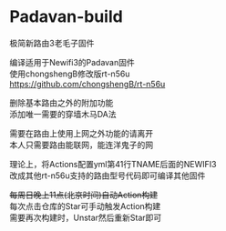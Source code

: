 # Padavan-build 

极简新路由3老毛子固件<br>

编译适用于Newifi3的Padavan固件<br>
使用chongshengB修改版rt-n56u<br>
https://github.com/chongshengB/rt-n56u

删除基本路由之外的附加功能<br>
添加唯一需要的穿墙木马DA法

需要在路由上使用上网之外功能的请离开<br>
本人只需要路由能联网，能连洋鬼子的网

理论上，将Actions配置yml第41行TNAME后面的NEWIFI3<br>
改成其他rt-n56u支持的路由型号代码即可编译其他固件

~~每周日晚上11点(北京时间)自动Action构建~~<br>
每次点击仓库的Star可手动触发Action构建<br>
需要再次构建时，Unstar然后重新Star即可
